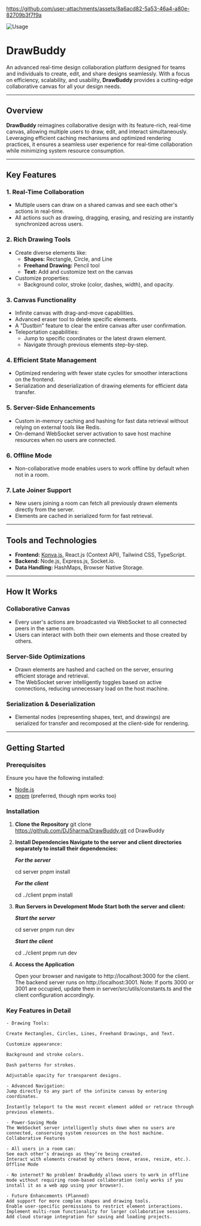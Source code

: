 https://github.com/user-attachments/assets/8a6acd82-5a53-46a4-a80e-82709b3f7f9a


![Usage](https://github.com/user-attachments/assets/c846b97c-83b3-42aa-bdfe-6bd6deb25d83)

# DrawBuddy

An advanced real-time design collaboration platform designed for teams and individuals to create, edit, and share designs seamlessly. With a focus on efficiency, scalability, and usability, **DrawBuddy** provides a cutting-edge collaborative canvas for all your design needs.

---

## Overview

**DrawBuddy** reimagines collaborative design with its feature-rich, real-time canvas, allowing multiple users to draw, edit, and interact simultaneously. Leveraging efficient caching mechanisms and optimized rendering practices, it ensures a seamless user experience for real-time collaboration while minimizing system resource consumption.

---

## Key Features

### 1. **Real-Time Collaboration**

- Multiple users can draw on a shared canvas and see each other's actions in real-time.
- All actions such as drawing, dragging, erasing, and resizing are instantly synchronized across users.

### 2. **Rich Drawing Tools**

- Create diverse elements like:
  - **Shapes:** Rectangle, Circle, and Line
  - **Freehand Drawing:** Pencil tool
  - **Text:** Add and customize text on the canvas
- Customize properties:
  - Background color, stroke (color, dashes, width), and opacity.

### 3. **Canvas Functionality**

- Infinite canvas with drag-and-move capabilities.
- Advanced eraser tool to delete specific elements.
- A "Dustbin" feature to clear the entire canvas after user confirmation.
- Teleportation capabilities:
  - Jump to specific coordinates or the latest drawn element.
  - Navigate through previous elements step-by-step.

### 4. **Efficient State Management**

- Optimized rendering with fewer state cycles for smoother interactions on the frontend.
- Serialization and deserialization of drawing elements for efficient data transfer.

### 5. **Server-Side Enhancements**

- Custom in-memory caching and hashing for fast data retrieval without relying on external tools like Redis.
- On-demand WebSocket server activation to save host machine resources when no users are connected.

### 6. **Offline Mode**

- Non-collaborative mode enables users to work offline by default when not in a room.

### 7. **Late Joiner Support**

- New users joining a room can fetch all previously drawn elements directly from the server.
- Elements are cached in serialized form for fast retrieval.

---

## Tools and Technologies

- **Frontend:** [Konva.js](https://konvajs.org/), React.js (Context API), Tailwind CSS, TypeScript.
- **Backend:** Node.js, Express.js, Socket.io.
- **Data Handling:** HashMaps, Browser Native Storage.

---

## How It Works

### Collaborative Canvas

- Every user's actions are broadcasted via WebSocket to all connected peers in the same room.
- Users can interact with both their own elements and those created by others.

### Server-Side Optimizations

- Drawn elements are hashed and cached on the server, ensuring efficient storage and retrieval.
- The WebSocket server intelligently toggles based on active connections, reducing unnecessary load on the host machine.

### Serialization & Deserialization

- Elemental nodes (representing shapes, text, and drawings) are serialized for transfer and recomposed at the client-side for rendering.

---

## Getting Started

### Prerequisites

Ensure you have the following installed:

- [Node.js](https://nodejs.org/en/)
- [pnpm](https://pnpm.io/) (preferred, though npm works too)

### Installation

1. **Clone the Repository**
   git clone https://github.com/DJ5harma/DrawBuddy.git
   cd DrawBuddy

2. **Install Dependencies Navigate to the server and client directories separately to install their dependencies:**

   **_For the server_**

   cd server
   pnpm install

   **_For the client_**

   cd ../client
   pnpm install

3. **Run Servers in Development Mode Start both the server and client:**

   **_Start the server_**

   cd server
   pnpm run dev

   **_Start the client_**

   cd ../client
   pnpm run dev

4. **Access the Application**

   Open your browser and navigate to http://localhost:3000 for the client.
   The backend server runs on http://localhost:3001.
   Note: If ports 3000 or 3001 are occupied, update them in server/src/utils/constants.ts and the client configuration accordingly.

### Key Features in Detail

    - Drawing Tools:

    Create Rectangles, Circles, Lines, Freehand Drawings, and Text.

    Customize appearance:

    Background and stroke colors.

    Dash patterns for strokes.

    Adjustable opacity for transparent designs.

    - Advanced Navigation:
    Jump directly to any part of the infinite canvas by entering coordinates.

    Instantly teleport to the most recent element added or retrace through previous elements.

    - Power-Saving Mode
    The WebSocket server intelligently shuts down when no users are connected, conserving system resources on the host machine.
    Collaborative Features

    - All users in a room can:
    See each other’s drawings as they’re being created.
    Interact with elements created by others (move, erase, resize, etc.).
    Offline Mode

    - No internet? No problem! DrawBuddy allows users to work in offline mode without requiring room-based collaboration (only works if you install it as a web app using your browser).

    - Future Enhancements (Planned)
    Add support for more complex shapes and drawing tools.
    Enable user-specific permissions to restrict element interactions.
    Implement multi-room functionality for larger collaborative sessions.
    Add cloud storage integration for saving and loading projects.
